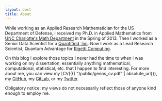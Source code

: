 ```yaml
---
layout: post
title: About
---
```

While working as an Applied Research Mathematician for the US Department of Defense, I received my Ph.D. in Applied Mathematics from [UNC Charlotte's Math Department](http://math.uncc.edu) in the Spring of 2013.
Then I worked as a Senior Data Scientist for a [Quantifind, Inc](https://www.quantifind.com).
Now I work as a Lead Research Scientist, Quantum Advantage for [Rigetti Computing](https://www.rigetti.com).

On this blog I explore those topics I never had the time to when I was working on my dissertation; essentially anything mathematical, computational, statistical, etc. that I happen to find interesting.
For more about me, you can view my [CV]({{ "/public/genos_cv.pdf" | absolute_url}}), my [GitHub](https://github.com/genos), my [GitLab](https://gitlab.com/grenos), or my [Twitter](https://twitter.com/graham_enos).

Obligatory notice: my views do not necessarily reflect those of anyone kind enough to employ me.
